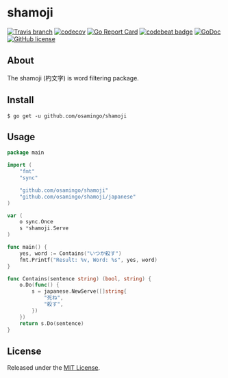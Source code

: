 # shamoji

[![Travis branch](https://img.shields.io/travis/osamingo/shamoji/master.svg)](https://travis-ci.org/osamingo/shamoji)
[![codecov](https://codecov.io/gh/osamingo/shamoji/branch/master/graph/badge.svg)](https://codecov.io/gh/osamingo/shamoji)
[![Go Report Card](https://goreportcard.com/badge/osamingo/shamoji)](https://goreportcard.com/report/osamingo/shamoji)
[![codebeat badge](https://codebeat.co/badges/9d9fdf3d-0c6d-455f-8444-8399a07d49ae)](https://codebeat.co/projects/github-com-osamingo-shamoji-master)
[![GoDoc](https://godoc.org/github.com/osamingo/shamoji?status.svg)](https://godoc.org/github.com/osamingo/shamoji)
[![GitHub license](https://img.shields.io/badge/license-MIT-blue.svg)](https://raw.githubusercontent.com/osamingo/shamoji/master/LICENSE)

## About

The shamoji (杓文字) is word filtering package.

## Install

```
$ go get -u github.com/osamingo/shamoji
```

## Usage

```go
package main

import (
	"fmt"
	"sync"

	"github.com/osamingo/shamoji"
	"github.com/osamingo/shamoji/japanese"
)

var (
	o sync.Once
	s *shamoji.Serve
)

func main() {
	yes, word := Contains("いつか殺す")
	fmt.Printf("Result: %v, Word: %s", yes, word)
}

func Contains(sentence string) (bool, string) {
	o.Do(func() {
		s = japanese.NewServe([]string{
			"死ね",
			"殺す",
		})
	})
	return s.Do(sentence)
}
```

## License

Released under the [MIT License](https://github.com/osamingo/shamoji/blob/master/LICENSE).
